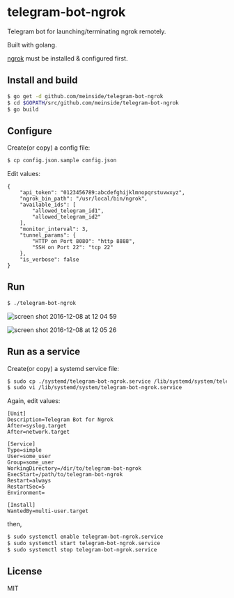 # telegram-bot-ngrok

Telegram bot for launching/terminating ngrok remotely.

Built with golang.

[ngrok](https://ngrok.com/) must be installed & configured first.

## Install and build

```bash
$ go get -d github.com/meinside/telegram-bot-ngrok
$ cd $GOPATH/src/github.com/meinside/telegram-bot-ngrok
$ go build
```

## Configure

Create(or copy) a config file:

```bash
$ cp config.json.sample config.json
```

Edit values:

```
{
	"api_token": "0123456789:abcdefghijklmnopqrstuvwxyz",
	"ngrok_bin_path": "/usr/local/bin/ngrok",
	"available_ids": [
		"allowed_telegram_id1",
		"allowed_telegram_id2"
	],
	"monitor_interval": 3,
	"tunnel_params": {
		"HTTP on Port 8080": "http 8888",
		"SSH on Port 22": "tcp 22"
	},
	"is_verbose": false
}
```

## Run

```bash
$ ./telegram-bot-ngrok
```

![screen shot 2016-12-08 at 12 04 59](https://cloud.githubusercontent.com/assets/185988/20996144/ce7dd0ea-bd3e-11e6-9e30-0f2a9e724276.png)

![screen shot 2016-12-08 at 12 05 26](https://cloud.githubusercontent.com/assets/185988/20996147/d0ea23e2-bd3e-11e6-8307-98ca07c59969.png)

## Run as a service

Create(or copy) a systemd service file:

```bash
$ sudo cp ./systemd/telegram-bot-ngrok.service /lib/systemd/system/telegram-bot-ngrok.service
$ sudo vi /lib/systemd/system/telegram-bot-ngrok.service
```

Again, edit values:

```
[Unit]
Description=Telegram Bot for Ngrok
After=syslog.target
After=network.target

[Service]
Type=simple
User=some_user
Group=some_user
WorkingDirectory=/dir/to/telegram-bot-ngrok
ExecStart=/path/to/telegram-bot-ngrok
Restart=always
RestartSec=5
Environment=

[Install]
WantedBy=multi-user.target
```

then,

```bash
$ sudo systemctl enable telegram-bot-ngrok.service
$ sudo systemctl start telegram-bot-ngrok.service
$ sudo systemctl stop telegram-bot-ngrok.service
```

## License

MIT

